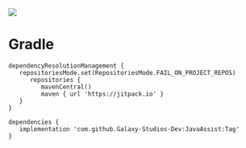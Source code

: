 [![](https://jitpack.io/v/Galaxy-Studios-Dev/JavaAssist.svg)](https://jitpack.io/#Galaxy-Studios-Dev/JavaAssist)

# Gradle
```
dependencyResolutionManagement {
   repositoriesMode.set(RepositoriesMode.FAIL_ON_PROJECT_REPOS)
      repositories {
         mavenCentral()
         maven { url 'https://jitpack.io' }
   }
}

dependencies {
   implementation 'com.github.Galaxy-Studios-Dev:JavaAssist:Tag'
}
```
